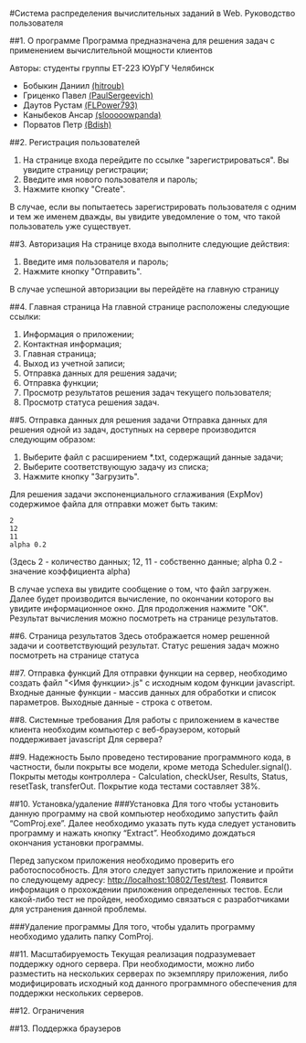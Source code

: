 #Система распределения вычислительных заданий в Web. Руководство пользователя

##1. О программе
Программа предназначена для решения задач с применением вычислительной мощности клиентов

Авторы: студенты группы ЕТ-223 ЮУрГУ Челябинск
- Бобыкин Даниил [(hitroub)](https://github.com/hitroub)
- Гриценко Павел [(PaulSergeevich)](https://github.com/PaulSergeevich)
- Даутов Рустам [(FLPower793)](https://github.com/FLPower793)
- Каныбеков Ансар [(slooooowpanda)](https://github.com/slooooowpanda)
- Порватов Петр [(Bdish)](https://github.com/Bdish)

##2. Регистрация пользователей
1. На странице входа перейдите по ссылке "зарегистрироваться". Вы увидите страницу регистрации; 
2. Введите имя нового пользователя и пароль;
3. Нажмите кнопку "Create".

В случае, если вы попытаетесь зарегистрировать пользователя с одним и тем же именем дважды, вы увидите уведомление о том, что такой пользователь уже существует.


##3. Авторизация
На странице входа выполните следующие действия:

1. Введите имя пользователя и пароль;
2. Нажмите кнопку "Отправить".

В случае успешной авторизации вы перейдёте на главную страницу


##4. Главная страница
На главной странице расположены следующие ссылки:

1. Информация о приложении;
2. Контактная информация;
3. Главная страница;
4. Выход из учетной записи;
5. Отправка данных для решения задачи;
6. Отправка функции;
7. Просмотр результатов решения задач текущего пользователя;
8. Просмотр статуса решения задач.


##5. Отправка данных для решения задачи
Отправка данных для решения одной из задач, доступных на сервере производится следующим образом:

1. Выберите файл с расширением *.txt, содержащий данные задачи;
2. Выберите соответствующую задачу из списка;
3. Нажмите кнопку "Загрузить".

Для решения задачи экспоненциального сглаживания (ExpMov) содержимое файла для отправки может быть таким:
```
2
12
11
alpha 0.2
```
(Здесь 2 - количество данных; 12, 11 - собственно данные; alpha 0.2 - значение коэффициента alpha)

В случае успеха вы увидите сообщение о том, что файл загружен. Далее будет производится вычисление, по окончании которого вы увидите информационное окно. Для продолжения нажмите "ОК". Результат вычисления можно посмотреть на странице результатов.

##6. Страница результатов
Здесь отображается номер решенной задачи и соответствующий результат.
Статус решения задач можно посмотреть на странице статуса

##7. Отправка функций
Для отправки функции на сервер, необходимо создать файл "<Имя функции>.js" с исходным кодом функции javascript. Входные данные функции - массив данных для обработки и список параметров. Выходные данные - строка с ответом. 

##8. Системные требования
Для работы с приложением в качестве клиента необходим компьютер с веб-браузером, который поддерживает javascript
Для сервера?

##9. Надежность
Было проведено тестирование программного кода, в частности, были покрыты все модели, кроме метода Scheduler.signal(). Покрыты методы контроллера - Calculation, checkUser, Results, Status, resetTask, transferOut. Покрытие кода тестами составляет 38%. 

##10. Установка/удаление
###Установка
Для того чтобы установить данную программу на свой компьютер необходимо запустить файл “ComProj.exe”. Далее необходимо указать путь куда следует установить программу и нажать кнопку “Extract”. Необходимо дождаться окончания установки программы.

Перед запуском приложения необходимо проверить его работоспособность. Для этого следует запустить приложение и пройти по следующему адресу: [http://localhost:10802/Test/test](http://localhost:10802/Test/test). Появится информация о прохождении приложения определенных тестов. Если какой-либо тест не пройден, необходимо связаться с разработчиками для устранения данной проблемы.

###Удаление программы
Для того, чтобы удалить программу необходимо удалить папку ComProj.

##11. Масштабируемость
Текущая реализация подразумевает поддержку одного сервера. При необходимости, можно либо разместить на нескольких серверах по экземпляру приложения, либо модифицировать исходный код данного программного обеспечения для поддержки нескольких серверов.  

##12. Ограничения

##13. Поддержка браузеров
